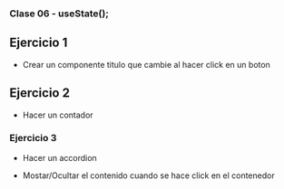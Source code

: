 ### Clase 06 - useState();

## Ejercicio 1

- Crear un componente titulo que cambie al hacer click en un boton

## Ejercicio 2

- Hacer un contador

### Ejercicio 3

- Hacer un accordion

- Mostar/Ocultar el contenido cuando se hace click en el contenedor